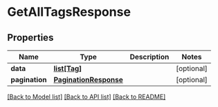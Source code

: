 # GetAllTagsResponse

## Properties
Name | Type | Description | Notes
------------ | ------------- | ------------- | -------------
**data** | [**list[Tag]**](Tag.md) |  | [optional] 
**pagination** | [**PaginationResponse**](PaginationResponse.md) |  | [optional] 

[[Back to Model list]](../README.md#documentation-for-models) [[Back to API list]](../README.md#documentation-for-api-endpoints) [[Back to README]](../README.md)


